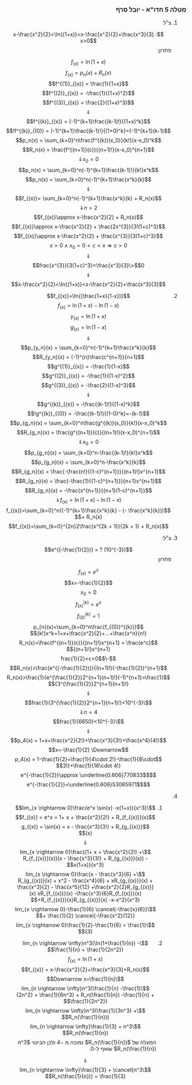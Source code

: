 <style>
    html {
        direction: rtl;
    }
    eqn, table, .katex {
        direction: ltr;
    }
</style>

### מטלה 5 חדו"א - יובל סרף
1.
    צ"ל
    
    $$x-\frac{x^2}{2}<\ln{(1+x)}<x-\frac{x^2}{2}+\frac{x^3}{3} : x>0$$
    פתרון:  

    
    $$f_{(x)} = \ln{(1+x)}$$
    $$f_{(x)} = p_n(x) + R_n(x)$$
    $$f^{(1)}_{(x)} = \frac{1}{1+x}$$
    $$f^{(2)}_{(x)} = -\frac{1}{(1+x)^2}$$
    $$f^{(3)}_{(x)} = \frac{2}{(1+x)^3}$$
    $$\Downarrow$$
    $$f^{(k)}_{(x)} = (-1)^{k+1}\frac{(k-1)!}{(1+x)^k}$$
    $$f^{(k)}_{(0)} = (-1)^{k+1}\frac{(k-1)!}{(1+0)^k}=(-1)^{k+1}(k-1)!$$
    $$p_n(x) = \sum_{k=0}^n\frac{f^{(k)}(x_0)}{k!}(x-x_0)^k$$
    $$R_n(x) = \frac{f^{(n+1)}(c)}{(n+1)!}(x-x_0)^{n+1}$$
    $$x_0=0\Downarrow$$
    $$p_n(x) = \sum_{k=0}^n(-1)^{k+1}\frac{(k-1)!}{k!}x^k$$
    $$p_n(x) = \sum_{k=0}^n(-1)^{k+1}\frac{x^k}{k}$$
    $$\Downarrow$$
    $$f_{(x)}= \sum_{k=0}^n(-1)^{k+1}\frac{x^k}{k} + R_n(x)$$
    $$n=2 \Downarrow$$
    $$f_{(x)}\approx x-\frac{x^2}{2} + R_n(x)$$
    $$f_{(x)}\approx x-\frac{x^2}{2} + \frac{2x^{3}}{3!(1+c)^3}$$
    $$f_{(x)}\approx x-\frac{x^2}{2} + \frac{x^{3}}{3(1+c)^3}$$
    $$x>0 \wedge x_0 = 0 < c < x \Rightarrow c>0$$
    $$\Downarrow$$
    $$0<\frac{x^{3}}{3(1+c)^3}<\frac{x^3}{3}$$
    $$\Downarrow$$
    $$x-\frac{x^2}{2}<\ln{(1+x)}<x-\frac{x^2}{2}+\frac{x^3}{3}$$
2.
    $$f_{(x)}=\ln{(\frac{1+x}{1-x})}$$
    $$f_{(x)}=\ln{(1+x)} - \ln{(1-x)}$$
    $$y_{(x)}=\ln{(1+x)}$$
    $$g_{(x)}=\ln{(1-x)}$$
    $$\Downarrow$$
    $$p_{y_n}(x) = \sum_{k=0}^n(-1)^{k+1}\frac{x^k}{k}$$
    $$R_{y_n}(x) = (-1)^{n}\frac{c^{n+1}}{n+1}$$
    $$g^{(1)}_{(x)} = -\frac{1}{1-x}$$
    $$g^{(2)}_{(x)} = -\frac{1}{(1-x)^2}$$
    $$g^{(3)}_{(x)} = -\frac{2}{(1-x)^3}$$
    $$\Downarrow$$
    $$g^{(k)}_{(x)} = -\frac{(k-1)!}{(1-x)^k}$$
    $$g^{(k)}_{(0)} = -\frac{(k-1)!}{(1-0)^k}=-(k-1)!$$
    $$p_{g_n}(x) = \sum_{k=0}^n\frac{g^{(k)}(x_0)}{k!}(x-x_0)^k$$
    $$R_{g_n}(x) = \frac{g^{(n+1)}(c)}{(n+1)!}(x-x_0)^{n+1}$$
    $$x_0=0\Downarrow$$
    $$p_{g_n}(x) = \sum_{k=0}^n-\frac{(k-1)!}{k!}x^k$$
    $$p_{g_n}(x) = \sum_{k=0}^n-\frac{x^k}{k}$$
    $$R_{g_n}(x) = \frac{-\frac{n!}{(1-c)^{n+1}}}{(n+1)!}x^{n+1}$$
    $$R_{g_n}(x) = \frac{-\frac{1}{(1-c)^{n+1}}}{n+1}x^{n+1}$$
    $$R_{g_n}(x) = -\frac{x^{n+1}}{(n+1)(1-c)^{n+1}}$$
    $$f_{(x)}=\ln{(1+x)} - \ln{(1-x)} \Downarrow$$
    $$f_{(x)}=\sum_{k=0}^n((-1)^{k+1}\frac{x^k}{k} - (- \frac{x^k}{k})) + R_n(x)$$
    $$f_{(x)}=\sum_{k=0}^{2n}2\frac{x^{2k + 1}}{2k + 1} + R_n(x)$$

    
3.
    צ"ל:

    $$e^{(-\frac{1}{2})} = ? (10^{-3})$$
    פתרון:

    $$f_{(x)}=e^x$$
    $$x=-\frac{1}{2}$$
    $$x_0=0$$
    $$f_{(x)}^{(k)} = e^x$$
    $$f_{(0)}^{(k)} = 1$$
    $$p_{n}(x)=\sum_{k=0}^n\frac{f_{(0)}^{(k)}}{k!}x^k=1+x+\frac{x^2}{2}+...+\frac{x^n}{n!}$$
    $$R_n(x)=\frac{f^{(n+1)}(c)}{(n+1)!}x^{n+1} = \frac{e^c}{(n+1)!}x^{n+1}$$
    $$-\frac{1}{2}<c<0$$
    $$R_n(x)>\frac{e^{(-\frac{1}{2})}}{(n+1)!}(-\frac{1}{2})^{n+1}$$
    $$R_n(x)>\frac{1}{e^{\frac{1}{2}}2^{n+1}(n+1)!}(-1)^{n+1}>\frac{1}{3^{\frac{1}{2}}2^{n+1}(n+1)!}$$
    $$\Downarrow$$
    $$\frac{1}{3^{\frac{1}{2}}2^{n+1}(n+1)!}<10^{-3}$$
    $$n=4 \Downarrow$$
    $$\frac{1}{6650}<10^{-3}$$
    $$\Downarrow$$
    $$p_4(x) = 1+x+\frac{x^2}{2!}+\frac{x^3}{3!}+\frac{x^4}{4!}$$
    $$x=-\frac{1}{2} \Downarrow$$
    $$p_4(x) = 1-\frac{1}{2}+\frac{1}{4\cdot 2!}-\frac{1}{8\cdot 3!}+\frac{1}{16\cdot 4!}$$
    $$e^{-\frac{1}{2}}\approx \underline{0.606}770833$$
    $$e^{-\frac{1}{2}}=\underline{0.606}53065971$$

4.
    1.
        $$\lim_{x \rightarrow 0}\frac{e^x \sin(x) -x(1+x)}{x^3}$$
        $$f_{(x)} = e^x = 1+ x + \frac{x^2}{2!} + R_{f_{(x)}}(x)$$
        $$g_{(x)} = \sin(x) = x - \frac{x^3}{3!} + R_{g_{(x)}}(x)$$
        $$\Downarrow$$
        $$\lim_{x \rightarrow 0}\frac{(1+ x + \frac{x^2}{2!} + R_{f_{(x)}}(x))(x - \frac{x^3}{3!} + R_{g_{(x)}}(x)) -x(1+x)}{x^3}$$
        $$\lim_{x \rightarrow 0}\frac{x - \frac{x^3}{6} + R_{g_{(x)}}(x) + x^2 - \frac{x^4}{6} + xR_{g_{(x)}}(x) + \frac{x^3}{2} - \frac{x^5}{12} +\frac{x^2}{2}R_{g_{(x)}}(x) xR_{f_{(x)}}(x) -\frac{x^3}{6}R_{f_{(x)}}(x) +R_{f_{(x)}}(x)R_{g_{(x)}}(x) -x-x^2}{x^3}$$
        $$\lim_{x \rightarrow 0}-\frac{1}{6} \cancel{-\frac{x}{6}} + \frac{1}{2} \cancel{-\frac{x^2}{12}}$$
        $$\lim_{x \rightarrow 0}\frac{1}{2}-\frac{1}{6} = \frac{1}{3}$$
    2.
        $$\lim_{n \rightarrow \infty}n^3(\ln(1+\frac{1}{n}) -\frac{1}{n} + \frac{1}{2n^2})$$
        $$f_{(x)} = \ln(1+x)$$
        $$f_{(x)} = x-\frac{x^2}{2}+\frac{x^3}{3}+R_n(x)$$
        $$\Downarrow x=\frac{1}{n}$$
        $$\lim_{n \rightarrow \infty}n^3(\frac{1}{n} -\frac{1}{2n^2} + \frac{1}{6n^3} + R_n(\frac{1}{n})  -\frac{1}{n} + \frac{1}{2n^2})$$
        $$\lim_{n \rightarrow \infty}n^3(\frac{1}{3n^3} + R_n(\frac{1}{n}))$$
        $$\lim_{n \rightarrow \infty}\frac{1}{3} + n^3 R_n(\frac{1}{n})$$
        המעלה של $R_n(\frac{1}{n})$ נמוכה מ $-4$ ולכן הביטוי $n^3 R_n(\frac{1}{n})$ שואף ל-0.

        $$\Downarrow$$
        $$\lim_{n \rightarrow \infty}\frac{1}{3} + \cancel{n^3 R_n(\frac{1}{n})} = \frac{1}{3}$$
